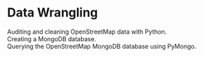 # Data Wrangling
Auditing and cleaning OpenStreetMap data with Python.  
Creating a MongoDB database.  
Querying the OpenStreetMap MongoDB database using PyMongo.

